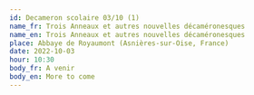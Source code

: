 ```yaml
---
id: Decameron scolaire 03/10 (1)
name_fr: Trois Anneaux et autres nouvelles décaméronesques
name_en: Trois Anneaux et autres nouvelles décaméronesques
place: Abbaye de Royaumont (Asnières-sur-Oise, France)
date: 2022-10-03
hour: 10:30
body_fr: A venir
body_en: More to come
---
```

